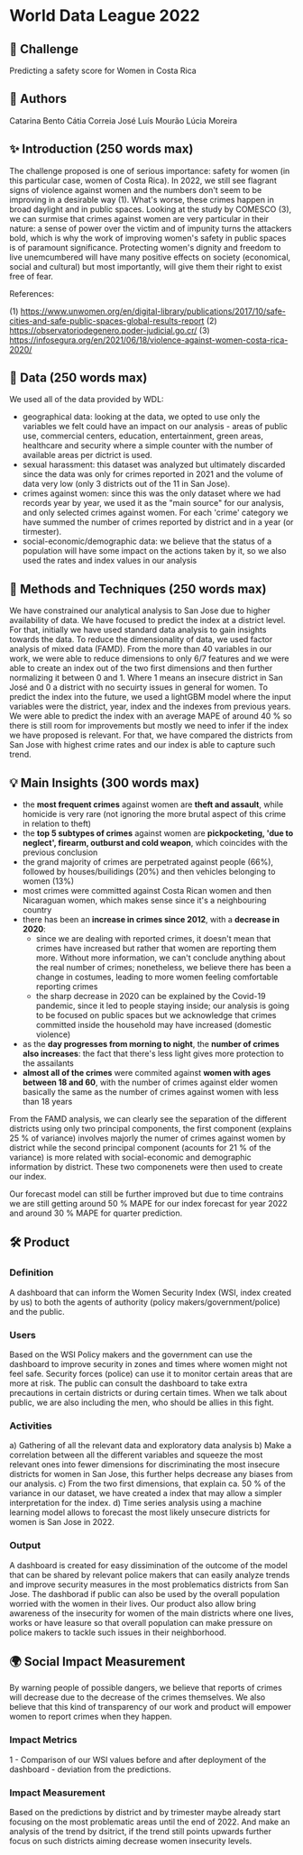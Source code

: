 # World Data League 2022

## 🎯 Challenge
Predicting a safety score for Women in Costa Rica

## 👥 Authors
Catarina Bento
Cátia Correia
José Luís Mourão
Lúcia Moreira

## ✨ Introduction (250 words max)

The challenge proposed is one of serious importance: safety for women (in this particular case, women of Costa Rica).
In 2022, we still see flagrant signs of violence against women and the numbers don't seem to be improving in a desirable way (1).
What's worse, these crimes happen in broad daylight and in public spaces.
Looking at the study by COMESCO (3), we can surmise that crimes against women are very particular in their nature: a sense of power over the victim and of impunity
turns the attackers bold, which is why the work of improving women's safety in public spaces is of paramount significance.
Protecting women's dignity and freedom to live unemcumbered will have many positive effects on society (economical, social and cultural) but most importantly,
will give them their right to exist free of fear.

References:

(1) https://www.unwomen.org/en/digital-library/publications/2017/10/safe-cities-and-safe-public-spaces-global-results-report
(2) https://observatoriodegenero.poder-judicial.go.cr/
(3) https://infosegura.org/en/2021/06/18/violence-against-women-costa-rica-2020/


## 🔢 Data (250 words max)

We used all of the data provided by WDL:

- geographical data: looking at the data, we opted to use only the variables we felt could have an impact on our analysis -
	areas of public use, commercial centers, education, entertainment, green areas, healthcare and security where a simple counter with the number of available areas per dictrict is used.
- sexual harassment: this dataset was analyzed but ultimately discarded since the data was only for crimes reported in 2021
	and the volume of data very low (only 3 districts out of the 11 in San Jose).
- crimes against women: since this was the only dataset where we had records year by year, we used it as the "main source" for our analysis, and only selected crimes against women. For each 'crime' category we have summed the number of crimes reported by district and in a year (or tirmester).
- social-economic/demographic data: we believe that the status of a population will have some impact on the actions taken by it, so we also used the rates and index values
	in our analysis

## 🧮 Methods and Techniques (250 words max)

We have constrained our analytical analysis to San Jose due to higher availability of data. We have focused to predict the index at a district level. For that, initially we have used standard data analysis to gain insights towards the data.
To reduce the dimensionality of data, we used factor analysis of mixed data (FAMD). From the more than 40 variables in our work,
	we were able to reduce dimensions to only 6/7 features and we were able to create an index out of the two first dimensions and then further normalizing it between 0 and 1. Where 1 means an insecure district in San José and 0 a district with no secuirty issues in general for women.
To predict the index into the future, we used a lightGBM model where the input variables were the district, year, index and the indexes from previous years. We were able to predict the index with an average MAPE of around 40 % so there is still room for improvements but mostly we need to infer if the index we have proposed is relevant. For that, we have compared the districts from San Jose with highest crime rates and our index is able to capture such trend.


## 💡 Main Insights (300 words max)

- the **most frequent crimes** against women are **theft and assault**, while homicide is very rare (not ignoring the more brutal aspect of this crime in relation to theft)
- the **top 5 subtypes of crimes** against women are **pickpocketing, 'due to neglect', firearm, outburst and cold weapon**, which coincides with the previous conclusion
- the grand majority of crimes are perpetrated against people (66%), followed by houses/builidings (20%) and then vehicles belonging to women (13%)
- most crimes were committed against Costa Rican women and then Nicaraguan women, which makes sense since it's a neighbouring country
- there has been an **increase in crimes since 2012**, with a **decrease in 2020**:
    - since we are dealing with reported crimes, it doesn't mean that crimes have increased but rather that women are reporting them more. Without more information, we can't conclude anything about the real number of crimes; nonetheless, we believe there has been a change in costumes, leading to more women feeling comfortable reporting crimes
    - the sharp decrease in 2020 can be explained by the Covid-19 pandemic, since it led to people staying inside; our analysis is going to be focused on public spaces but we acknowledge that crimes committed inside the household may have increased (domestic violence)
- as the **day progresses from morning to night**, the **number of crimes also increases**: the fact that there's less light gives more protection to the assailants
- **almost all of the crimes** were commited against **women with ages between 18 and 60**, with the number of crimes against elder women basically the same as the number of crimes against women with less than 18 years

From the FAMD analysis, we can clearly see the separation of the different districts using only two principal components, the first component (explains 25 % of variance) involves majorly the numer of crimes against women by district while the second principal component (acounts for 21 % of the variance) is more related  with social-economic and demographic information by district. These two componenets were then used to create our index.

Our forecast model can still be further improved but due to time contrains we are still getting around 50 % MAPE for our index forecast for year 2022 and around 30 % MAPE for quarter prediction.

## 🛠️ Product
### Definition

A dashboard that can inform the Women Security Index (WSI, index created by us) to both the agents of authority (policy makers/government/police) and the public.

### Users

Based on the WSI Policy makers and the government can use the dashboard to improve security in zones and times where women might not feel safe.
Security forces (police) can use it to monitor certain areas that are more at risk.
The public can consult the dashboard to take extra precautions in certain districts or during certain times. When we talk about public,
we are also including the men, who should be allies in this fight.

### Activities
a) Gathering of all the relevant data and exploratory data analysis
b) Make a correlation between all the different variables and squeeze the most relevant ones into fewer dimensions for discriminating the most insecure districts for women in San Jose, this further helps decrease any biases from our analysis.
c) From the two first dimensions, that explain ca. 50 % of the variance in our dataset, we have created a index that may allow a simpler interpretation for the index.
d) Time series analysis using a machine learning model allows to forecast the most likely unsecure districts for women is San Jose in 2022. 


### Output
A dashboard is created for easy dissimination of the outcome of the model that can be shared by relevant police makers that can easily analyze trends and improve security measures in the most problematics districts from San Jose. The dashborad if public can also be used by the overall population worried with the women in their lives.
Our product also allow bring awareness of the insecurity for women of the main districts where one lives, works or have leasure so that overall population can make pressure on police makers to tackle such issues in their neighborhood.

## 🌍 Social Impact Measurement

By warning people of possible dangers, we believe that reports of crimes will decrease due to the decrease of the crimes themselves.
We also believe that this kind of transparency of our work and product will empower women to report crimes when they happen.

### Impact Metrics

1 - Comparison of our WSI values before and after deployment of the dashboard - deviation from the predictions.


### Impact Measurement

Based on the predictions by district and by trimester maybe already start focusing on the most problematic areas until the end of 2022. 
And make an analysis of the trend by dsitrict, if the trend still points upwards further focus on such districts aiming decrease women insecurity levels.
